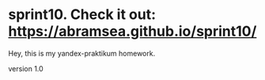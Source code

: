 # sprint10. Check it out: https://abramsea.github.io/sprint10/

Hey, this is my yandex-praktikum homework.

version 1.0